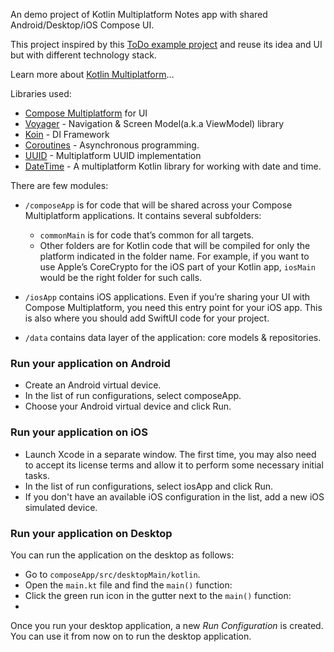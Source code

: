 An demo project of Kotlin Multiplatform Notes app with shared Android/Desktop/iOS Compose UI.

This project inspired by this [ToDo example project](https://github.com/IlyaGulya/TodoAppDecomposeMviKotlin) and reuse 
its idea and UI but with different technology stack.

Learn more about [Kotlin Multiplatform](https://www.jetbrains.com/help/kotlin-multiplatform-dev/get-started.html)…

Libraries used:

- [Compose Multiplatform](https://jb.gg/compose) for UI
- [Voyager](https://github.com/adrielcafe/voyager) - Navigation & Screen Model(a.k.a ViewModel) library
- [Koin](https://github.com/InsertKoinIO/koin) - DI Framework
- [Coroutines](https://github.com/Kotlin/kotlinx.coroutines) - Asynchronous programming.
- [UUID](https://github.com/benasher44/uuid) - Multiplatform UUID implementation
- [DateTime](https://github.com/Kotlin/kotlinx-datetime) - A multiplatform Kotlin library for working with date and time.

There are few modules:

* `/composeApp` is for code that will be shared across your Compose Multiplatform applications.
  It contains several subfolders:
  - `commonMain` is for code that’s common for all targets.
  - Other folders are for Kotlin code that will be compiled for only the platform indicated in the folder name.
    For example, if you want to use Apple’s CoreCrypto for the iOS part of your Kotlin app,
    `iosMain` would be the right folder for such calls.

* `/iosApp` contains iOS applications. Even if you’re sharing your UI with Compose Multiplatform, 
  you need this entry point for your iOS app. This is also where you should add SwiftUI code for your project.

* `/data` contains data layer of the application: core models & repositories.

### Run your application on Android

- Create an Android virtual device.
- In the list of run configurations, select composeApp.
- Choose your Android virtual device and click Run.

### Run your application on iOS

- Launch Xcode in a separate window. The first time, you may also need to accept its license terms and allow it to perform some necessary initial tasks.
- In the list of run configurations, select iosApp and click Run.
- If you don't have an available iOS configuration in the list, add a new iOS simulated device.

### Run your application on Desktop

You can run the application on the desktop as follows:

- Go to `composeApp/src/desktopMain/kotlin`.
- Open the `main.kt` file and find the `main()` function:
- Click the green run icon in the gutter next to the `main()` function:
- 
Once you run your desktop application, a new *Run Configuration* is created. You can use it from now on to run the desktop application.
